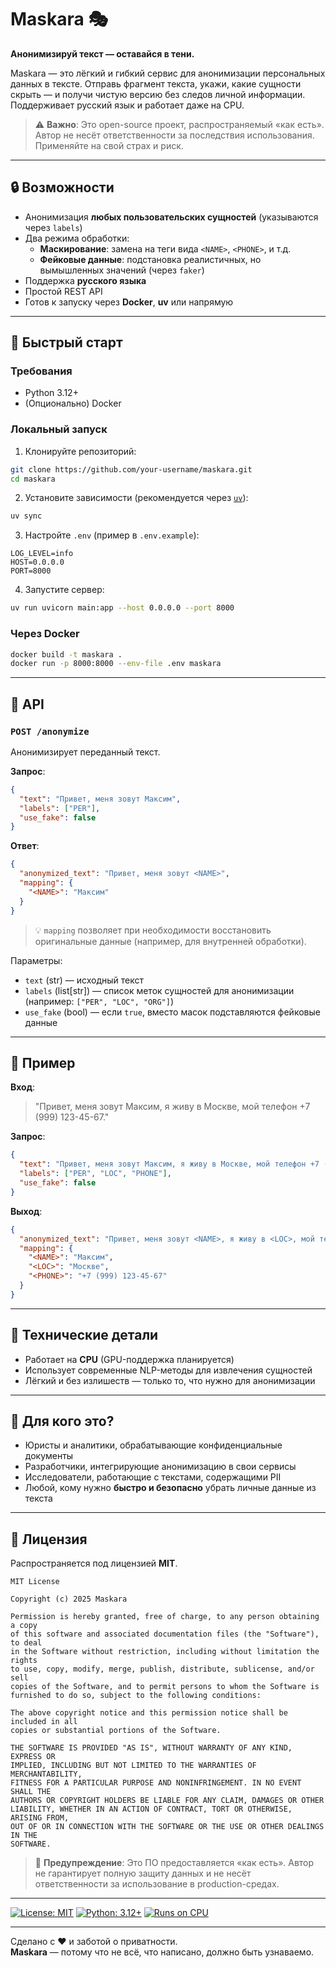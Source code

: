 # Maskara 🎭

**Анонимизируй текст — оставайся в тени.**

Maskara — это лёгкий и гибкий сервис для анонимизации персональных данных в тексте. Отправь фрагмент текста, укажи, какие сущности скрыть — и получи чистую версию без следов личной информации. Поддерживает русский язык и работает даже на CPU.

> ⚠️ **Важно**: Это open-source проект, распространяемый «как есть». Автор не несёт ответственности за последствия использования. Применяйте на свой страх и риск.

---

## 🔒 Возможности

- Анонимизация **любых пользовательских сущностей** (указываются через `labels`)
- Два режима обработки:
  - **Маскирование**: замена на теги вида `<NAME>`, `<PHONE>`, и т.д.
  - **Фейковые данные**: подстановка реалистичных, но вымышленных значений (через `faker`)
- Поддержка **русского языка**
- Простой REST API
- Готов к запуску через **Docker**, **uv** или напрямую

---

## 🚀 Быстрый старт

### Требования
- Python 3.12+
- (Опционально) Docker

### Локальный запуск

1. Клонируйте репозиторий:
``` bash
git clone https://github.com/your-username/maskara.git
cd maskara
```

2. Установите зависимости (рекомендуется через [`uv`](https://docs.astral.sh/uv/)):
``` bash
uv sync
```

3. Настройте `.env` (пример в `.env.example`):
``` env
LOG_LEVEL=info
HOST=0.0.0.0
PORT=8000
```

4. Запустите сервер:
``` bash
uv run uvicorn main:app --host 0.0.0.0 --port 8000
```

### Через Docker

``` bash
docker build -t maskara .
docker run -p 8000:8000 --env-file .env maskara
```

---

## 📡 API

### `POST /anonymize`

Анонимизирует переданный текст.

**Запрос**:
``` json
{
  "text": "Привет, меня зовут Максим",
  "labels": ["PER"],
  "use_fake": false
}
```

**Ответ**:
``` json
{
  "anonymized_text": "Привет, меня зовут <NAME>",
  "mapping": {
    "<NAME>": "Максим"
  }
}
```

> 💡 `mapping` позволяет при необходимости восстановить оригинальные данные (например, для внутренней обработки).

Параметры:
- `text` (str) — исходный текст
- `labels` (list[str]) — список меток сущностей для анонимизации (например: `["PER", "LOC", "ORG"]`)
- `use_fake` (bool) — если `true`, вместо масок подставляются фейковые данные

---

## 🧪 Пример

**Вход**:
> "Привет, меня зовут Максим, я живу в Москве, мой телефон +7 (999) 123-45-67."

**Запрос**:
``` json
{
  "text": "Привет, меня зовут Максим, я живу в Москве, мой телефон +7 (999) 123-45-67.",
  "labels": ["PER", "LOC", "PHONE"],
  "use_fake": false
}
```

**Выход**:
``` json
{
  "anonymized_text": "Привет, меня зовут <NAME>, я живу в <LOC>, мой телефон <PHONE>.",
  "mapping": {
    "<NAME>": "Максим",
    "<LOC>": "Москве",
    "<PHONE>": "+7 (999) 123-45-67"
  }
}
```

---

## 🧠 Технические детали

- Работает на **CPU** (GPU-поддержка планируется)
- Использует современные NLP-методы для извлечения сущностей
- Лёгкий и без излишеств — только то, что нужно для анонимизации

---

## 👥 Для кого это?

- Юристы и аналитики, обрабатывающие конфиденциальные документы  
- Разработчики, интегрирующие анонимизацию в свои сервисы  
- Исследователи, работающие с текстами, содержащими PII  
- Любой, кому нужно **быстро и безопасно** убрать личные данные из текста

---

## 📄 Лицензия

Распространяется под лицензией **MIT**.

```
MIT License

Copyright (c) 2025 Maskara

Permission is hereby granted, free of charge, to any person obtaining a copy
of this software and associated documentation files (the "Software"), to deal
in the Software without restriction, including without limitation the rights
to use, copy, modify, merge, publish, distribute, sublicense, and/or sell
copies of the Software, and to permit persons to whom the Software is
furnished to do so, subject to the following conditions:

The above copyright notice and this permission notice shall be included in all
copies or substantial portions of the Software.

THE SOFTWARE IS PROVIDED "AS IS", WITHOUT WARRANTY OF ANY KIND, EXPRESS OR
IMPLIED, INCLUDING BUT NOT LIMITED TO THE WARRANTIES OF MERCHANTABILITY,
FITNESS FOR A PARTICULAR PURPOSE AND NONINFRINGEMENT. IN NO EVENT SHALL THE
AUTHORS OR COPYRIGHT HOLDERS BE LIABLE FOR ANY CLAIM, DAMAGES OR OTHER
LIABILITY, WHETHER IN AN ACTION OF CONTRACT, TORT OR OTHERWISE, ARISING FROM,
OUT OF OR IN CONNECTION WITH THE SOFTWARE OR THE USE OR OTHER DEALINGS IN THE
SOFTWARE.
```

> 🛑 **Предупреждение**: Это ПО предоставляется «как есть». Автор не гарантирует полную защиту данных и не несёт ответственности за использование в production-средах.

---

[![License: MIT](https://img.shields.io/badge/License-MIT-green.svg)](https://opensource.org/licenses/MIT)
[![Python: 3.12+](https://img.shields.io/badge/Python-3.12%2B-blue)](https://python.org)
[![Runs on CPU](https://img.shields.io/badge/Device-CPU-orange)](https://your-repo-url)

---

Сделано с ❤️ и заботой о приватности.  
**Maskara** — потому что не всё, что написано, должно быть узнаваемо.